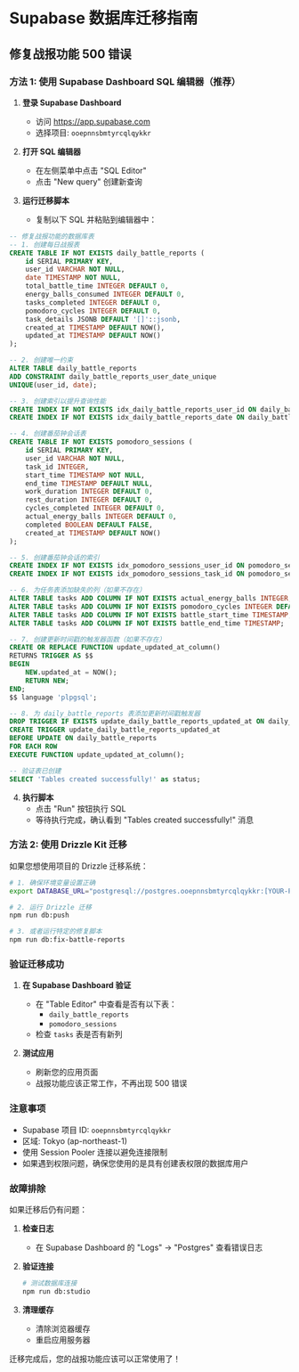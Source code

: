 # Supabase 数据库迁移指南

## 修复战报功能 500 错误

### 方法 1: 使用 Supabase Dashboard SQL 编辑器（推荐）

1. **登录 Supabase Dashboard**
   - 访问 https://app.supabase.com
   - 选择项目: `ooepnnsbmtyrcqlqykkr`

2. **打开 SQL 编辑器**
   - 在左侧菜单中点击 "SQL Editor"
   - 点击 "New query" 创建新查询

3. **运行迁移脚本**
   - 复制以下 SQL 并粘贴到编辑器中：

```sql
-- 修复战报功能的数据库表
-- 1. 创建每日战报表
CREATE TABLE IF NOT EXISTS daily_battle_reports (
    id SERIAL PRIMARY KEY,
    user_id VARCHAR NOT NULL,
    date TIMESTAMP NOT NULL,
    total_battle_time INTEGER DEFAULT 0,
    energy_balls_consumed INTEGER DEFAULT 0,
    tasks_completed INTEGER DEFAULT 0,
    pomodoro_cycles INTEGER DEFAULT 0,
    task_details JSONB DEFAULT '[]'::jsonb,
    created_at TIMESTAMP DEFAULT NOW(),
    updated_at TIMESTAMP DEFAULT NOW()
);

-- 2. 创建唯一约束
ALTER TABLE daily_battle_reports 
ADD CONSTRAINT daily_battle_reports_user_date_unique 
UNIQUE(user_id, date);

-- 3. 创建索引以提升查询性能
CREATE INDEX IF NOT EXISTS idx_daily_battle_reports_user_id ON daily_battle_reports(user_id);
CREATE INDEX IF NOT EXISTS idx_daily_battle_reports_date ON daily_battle_reports(date DESC);

-- 4. 创建番茄钟会话表
CREATE TABLE IF NOT EXISTS pomodoro_sessions (
    id SERIAL PRIMARY KEY,
    user_id VARCHAR NOT NULL,
    task_id INTEGER,
    start_time TIMESTAMP NOT NULL,
    end_time TIMESTAMP DEFAULT NULL,
    work_duration INTEGER DEFAULT 0,
    rest_duration INTEGER DEFAULT 0,
    cycles_completed INTEGER DEFAULT 0,
    actual_energy_balls INTEGER DEFAULT 0,
    completed BOOLEAN DEFAULT FALSE,
    created_at TIMESTAMP DEFAULT NOW()
);

-- 5. 创建番茄钟会话的索引
CREATE INDEX IF NOT EXISTS idx_pomodoro_sessions_user_id ON pomodoro_sessions(user_id);
CREATE INDEX IF NOT EXISTS idx_pomodoro_sessions_task_id ON pomodoro_sessions(task_id);

-- 6. 为任务表添加缺失的列（如果不存在）
ALTER TABLE tasks ADD COLUMN IF NOT EXISTS actual_energy_balls INTEGER;
ALTER TABLE tasks ADD COLUMN IF NOT EXISTS pomodoro_cycles INTEGER DEFAULT 0;
ALTER TABLE tasks ADD COLUMN IF NOT EXISTS battle_start_time TIMESTAMP;
ALTER TABLE tasks ADD COLUMN IF NOT EXISTS battle_end_time TIMESTAMP;

-- 7. 创建更新时间戳的触发器函数（如果不存在）
CREATE OR REPLACE FUNCTION update_updated_at_column()
RETURNS TRIGGER AS $$
BEGIN
    NEW.updated_at = NOW();
    RETURN NEW;
END;
$$ language 'plpgsql';

-- 8. 为 daily_battle_reports 表添加更新时间戳触发器
DROP TRIGGER IF EXISTS update_daily_battle_reports_updated_at ON daily_battle_reports;
CREATE TRIGGER update_daily_battle_reports_updated_at 
BEFORE UPDATE ON daily_battle_reports 
FOR EACH ROW 
EXECUTE FUNCTION update_updated_at_column();

-- 验证表已创建
SELECT 'Tables created successfully!' as status;
```

4. **执行脚本**
   - 点击 "Run" 按钮执行 SQL
   - 等待执行完成，确认看到 "Tables created successfully!" 消息

### 方法 2: 使用 Drizzle Kit 迁移

如果您想使用项目的 Drizzle 迁移系统：

```bash
# 1. 确保环境变量设置正确
export DATABASE_URL="postgresql://postgres.ooepnnsbmtyrcqlqykkr:[YOUR-PASSWORD]@aws-0-ap-northeast-1.pooler.supabase.com:5432/postgres"

# 2. 运行 Drizzle 迁移
npm run db:push

# 3. 或者运行特定的修复脚本
npm run db:fix-battle-reports
```

### 验证迁移成功

1. **在 Supabase Dashboard 验证**
   - 在 "Table Editor" 中查看是否有以下表：
     - `daily_battle_reports`
     - `pomodoro_sessions`
   - 检查 `tasks` 表是否有新列

2. **测试应用**
   - 刷新您的应用页面
   - 战报功能应该正常工作，不再出现 500 错误

### 注意事项

- Supabase 项目 ID: `ooepnnsbmtyrcqlqykkr`
- 区域: Tokyo (ap-northeast-1)
- 使用 Session Pooler 连接以避免连接限制
- 如果遇到权限问题，确保您使用的是具有创建表权限的数据库用户

### 故障排除

如果迁移后仍有问题：

1. **检查日志**
   - 在 Supabase Dashboard 的 "Logs" → "Postgres" 查看错误日志

2. **验证连接**
   ```bash
   # 测试数据库连接
   npm run db:studio
   ```

3. **清理缓存**
   - 清除浏览器缓存
   - 重启应用服务器

迁移完成后，您的战报功能应该可以正常使用了！